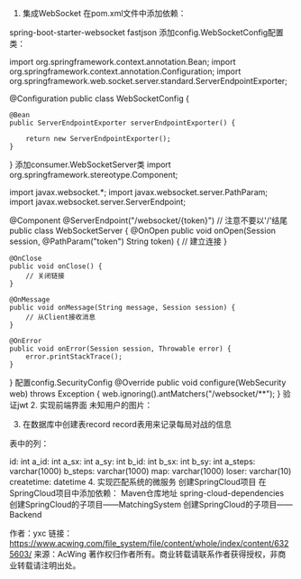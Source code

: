 1. 集成WebSocket
在pom.xml文件中添加依赖：

spring-boot-starter-websocket
fastjson
添加config.WebSocketConfig配置类：

import org.springframework.context.annotation.Bean;
import org.springframework.context.annotation.Configuration;
import org.springframework.web.socket.server.standard.ServerEndpointExporter;

@Configuration
public class WebSocketConfig {

    @Bean
    public ServerEndpointExporter serverEndpointExporter() {
    
        return new ServerEndpointExporter();
    }
}
添加consumer.WebSocketServer类
import org.springframework.stereotype.Component;

import javax.websocket.*;
import javax.websocket.server.PathParam;
import javax.websocket.server.ServerEndpoint;

@Component
@ServerEndpoint("/websocket/{token}")  // 注意不要以'/'结尾
public class WebSocketServer {
    @OnOpen
    public void onOpen(Session session, @PathParam("token") String token) {
        // 建立连接
    }

    @OnClose
    public void onClose() {
        // 关闭链接
    }
    
    @OnMessage
    public void onMessage(String message, Session session) {
        // 从Client接收消息
    }
    
    @OnError
    public void onError(Session session, Throwable error) {
        error.printStackTrace();
    }
}
配置config.SecurityConfig
@Override
public void configure(WebSecurity web) throws Exception {
    web.ignoring().antMatchers("/websocket/**");
}
验证jwt
2. 实现前端界面
未知用户的图片：


3. 在数据库中创建表record
record表用来记录每局对战的信息

表中的列：

id: int
a_id: int
a_sx: int
a_sy: int
b_id: int
b_sx: int
b_sy: int
a_steps: varchar(1000)
b_steps: varchar(1000)
map: varchar(1000)
loser: varchar(10)
createtime: datetime
4. 实现匹配系统的微服务
创建SpringCloud项目
在SpringCloud项目中添加依赖：
Maven仓库地址
spring-cloud-dependencies
创建SpringCloud的子项目——MatchingSystem
创建SpringCloud的子项目——Backend

作者：yxc
链接：https://www.acwing.com/file_system/file/content/whole/index/content/6325603/
来源：AcWing
著作权归作者所有。商业转载请联系作者获得授权，非商业转载请注明出处。